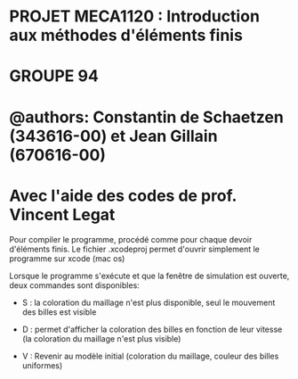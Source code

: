# PROJET MECA1120 : Introduction aux méthodes d'éléments finis
# GROUPE 94
# @authors: Constantin de Schaetzen (343616-00) et Jean Gillain (670616-00)
# Avec l'aide des codes de prof. Vincent Legat

 Pour compiler le programme, procédé comme pour chaque devoir d'éléments finis.
 Le fichier .xcodeproj permet d'ouvrir simplement le programme sur xcode (mac os)

 Lorsque le programme s'exécute et que la fenêtre de simulation est ouverte, deux commandes sont disponibles: 
 
 - S : la coloration du maillage n'est plus disponible, seul le mouvement des billes est visible
 
 - D : permet d'afficher la coloration des billes en fonction de leur vitesse (la coloration du maillage n'est plus visible)
 
 - V : Revenir au modèle initial (coloration du maillage, couleur des billes uniformes)
 
 
